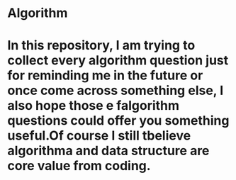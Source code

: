 <h1>Algorithm<h1>



In this repository, I am trying to collect every algorithm question just for reminding me in the future or once come across something else, I also hope those e falgorithm questions could offer you something useful.Of course I still tbelieve algorithma and data structure are core value from coding.

